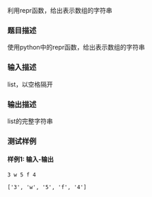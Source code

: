 利用repr函数，给出表示数组的字符串

### 题目描述

使用python中的repr函数，给出表示数组的字符串

### 输入描述

list，以空格隔开

### 输出描述

list的完整字符串

### 测试样例

#### 样例1: 输入-输出

```
3 w 5 f 4
```

```
['3', 'w', '5', 'f', '4']
```

